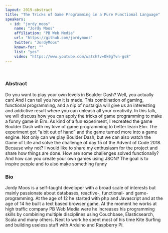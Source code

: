 ```yaml
---
layout: 2019-abstract
title: "The Tricks of Game Programming in a Pure Functional Language"
speakers:
  - id: "jordy_moos"
    name: "Jordy Moos"
    affiliation: "PB Web Media"
    url: "https://github.com/jordymoos"
    twitter: "JordyMoos"
    known-for: ""
    list: "yes"
    video: "https://www.youtube.com/watch?v=Ok0gTvn-gs8"
---
```


<br/>

### Abstract

Do you want to play your own levels in Boulder Dash? Well, you actually can! And I can tell you how it is made. This combination of gaming, functional programming, and a nip of nostalgia will give us an interesting and addictive result where you can unleash all your creativity. In this talk, we will discuss how you can apply the tricks of game programming to make a funny game in Elm. As kind of a fun experiment, I recreated the game Boulder Dash with my love of game programming to better learn Elm. The experiment got “a bit out of hand” and the game turned more into a game engine. Not only can we play Boulder Dash, but we can also watch the Game of Life and solve the challenge of day 15 of the Advent of Code 2018. Because why not? I would like to share my enthusiasm for the project and share how things are done. How are some challenges solved functionally? And how can you create your own games using JSON? The goal is to inspire people and to also make something funny

### Bio

Jordy Moos is a self-taught developer with a broad scale of interests but mainly passionate about databases, reactive-, functional- and game- programming. At the age of 12 he started with php and Javascript and at the age of 14 he built a text based browser game. At the moment he works at high traffic company PB Web Media were he increases his programming skills by combining multiple disciplines using Couchbase, Elasticsearch, Scala and many others. Next to work he spent most of his time Kite Surfing and building useless stuff with Arduino and Raspberry Pi.
